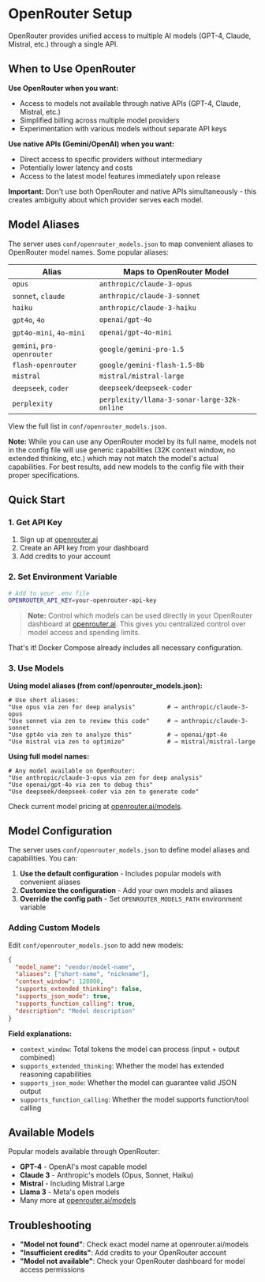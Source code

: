 # OpenRouter Setup

OpenRouter provides unified access to multiple AI models (GPT-4, Claude, Mistral, etc.) through a single API.

## When to Use OpenRouter

**Use OpenRouter when you want:**
- Access to models not available through native APIs (GPT-4, Claude, Mistral, etc.)
- Simplified billing across multiple model providers
- Experimentation with various models without separate API keys

**Use native APIs (Gemini/OpenAI) when you want:**
- Direct access to specific providers without intermediary
- Potentially lower latency and costs
- Access to the latest model features immediately upon release

**Important:** Don't use both OpenRouter and native APIs simultaneously - this creates ambiguity about which provider serves each model.

## Model Aliases

The server uses `conf/openrouter_models.json` to map convenient aliases to OpenRouter model names. Some popular aliases:

| Alias | Maps to OpenRouter Model |
|-------|-------------------------|
| `opus` | `anthropic/claude-3-opus` |
| `sonnet`, `claude` | `anthropic/claude-3-sonnet` |
| `haiku` | `anthropic/claude-3-haiku` |
| `gpt4o`, `4o` | `openai/gpt-4o` |
| `gpt4o-mini`, `4o-mini` | `openai/gpt-4o-mini` |
| `gemini`, `pro-openrouter` | `google/gemini-pro-1.5` |
| `flash-openrouter` | `google/gemini-flash-1.5-8b` |
| `mistral` | `mistral/mistral-large` |
| `deepseek`, `coder` | `deepseek/deepseek-coder` |
| `perplexity` | `perplexity/llama-3-sonar-large-32k-online` |

View the full list in `conf/openrouter_models.json`. 

**Note:** While you can use any OpenRouter model by its full name, models not in the config file will use generic capabilities (32K context window, no extended thinking, etc.) which may not match the model's actual capabilities. For best results, add new models to the config file with their proper specifications.

## Quick Start

### 1. Get API Key
1. Sign up at [openrouter.ai](https://openrouter.ai/)
2. Create an API key from your dashboard
3. Add credits to your account

### 2. Set Environment Variable
```bash
# Add to your .env file
OPENROUTER_API_KEY=your-openrouter-api-key
```

> **Note:** Control which models can be used directly in your OpenRouter dashboard at [openrouter.ai](https://openrouter.ai/). This gives you centralized control over model access and spending limits.

That's it! Docker Compose already includes all necessary configuration.

### 3. Use Models

**Using model aliases (from conf/openrouter_models.json):**
```
# Use short aliases:
"Use opus via zen for deep analysis"         # → anthropic/claude-3-opus
"Use sonnet via zen to review this code"     # → anthropic/claude-3-sonnet
"Use gpt4o via zen to analyze this"          # → openai/gpt-4o
"Use mistral via zen to optimize"            # → mistral/mistral-large
```

**Using full model names:**
```
# Any model available on OpenRouter:
"Use anthropic/claude-3-opus via zen for deep analysis"
"Use openai/gpt-4o via zen to debug this"
"Use deepseek/deepseek-coder via zen to generate code"
```

Check current model pricing at [openrouter.ai/models](https://openrouter.ai/models).

## Model Configuration

The server uses `conf/openrouter_models.json` to define model aliases and capabilities. You can:

1. **Use the default configuration** - Includes popular models with convenient aliases
2. **Customize the configuration** - Add your own models and aliases
3. **Override the config path** - Set `OPENROUTER_MODELS_PATH` environment variable

### Adding Custom Models

Edit `conf/openrouter_models.json` to add new models:

```json
{
  "model_name": "vendor/model-name",
  "aliases": ["short-name", "nickname"],
  "context_window": 128000,
  "supports_extended_thinking": false,
  "supports_json_mode": true,
  "supports_function_calling": true,
  "description": "Model description"
}
```

**Field explanations:**
- `context_window`: Total tokens the model can process (input + output combined)
- `supports_extended_thinking`: Whether the model has extended reasoning capabilities
- `supports_json_mode`: Whether the model can guarantee valid JSON output
- `supports_function_calling`: Whether the model supports function/tool calling

## Available Models

Popular models available through OpenRouter:
- **GPT-4** - OpenAI's most capable model
- **Claude 3** - Anthropic's models (Opus, Sonnet, Haiku)
- **Mistral** - Including Mistral Large
- **Llama 3** - Meta's open models
- Many more at [openrouter.ai/models](https://openrouter.ai/models)

## Troubleshooting

- **"Model not found"**: Check exact model name at openrouter.ai/models
- **"Insufficient credits"**: Add credits to your OpenRouter account
- **"Model not available"**: Check your OpenRouter dashboard for model access permissions